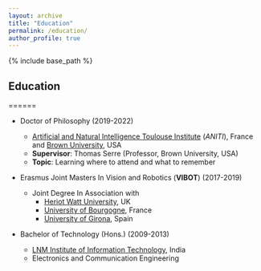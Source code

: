 ```yaml
---
layout: archive
title: "Education"
permalink: /education/
author_profile: true
---
```


{% include base_path %}

## Education
======

* Doctor of Philosophy (2019-2022)
  * [Artificial and Natural Intelligence Toulouse Institute](https://aniti.univ-toulouse.fr/) (*ANITI*), France and [Brown University](https://serre-lab.clps.brown.edu/), USA  
  * __Supervisor__: Thomas Serre (Professor, Brown University, USA)
  * __Topic__: Learning where to attend and what to remember 

* Erasmus Joint Masters In Vision and Robotics  (__VIBOT__) (2017-2019)
  * Joint Degree In Association with 
    * [Heriot Watt University](https://www.hw.ac.uk/), UK 
    * [University of Bourgogne](http://en.u-bourgogne.fr/), France 
    * [University of Girona](http://www.udg.edu/en/), Spain 
  
* Bachelor of Technology (Hons.) (2009-2013)
  * [LNM Institute of Information Technology](https://www.lnmiit.ac.in/), India
  * Electronics and Communication Engineering
  
